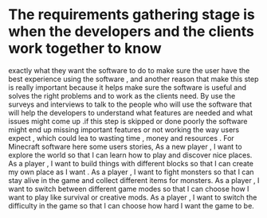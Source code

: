 # The requirements gathering stage is when the developers and the clients work together to know 
exactly what they want the software to do to make sure the user have the best experience using the 
software , and another reason that make this step is really important because it helps make sure 
the software is useful and solves the right problems and to work as the clients need. By use the 
surveys and interviews to talk to the people who will use the software that will help the developers 
to understand what features are needed and what issues might come up .if this step is skipped or 
done poorly the software might end up missing important features or not working the way users 
expect , which could lea to wasting time , money and resources .
For Minecraft software here some users stories,
As a new player , I want to explore the world so that I can learn how to play and discover nice 
places.
As a player , I want to build things with different blocks so that I can create my own place as I want .
As a player , I want to fight monsters so that I can stay alive in the game and collect different items 
for monsters.
As a player , I want to switch between different game modes so that I can choose how I want to play 
like survival or creative mods.
As a player , I want to switch the difficulty in the game so that I can choose how hard I want the 
game to be.



